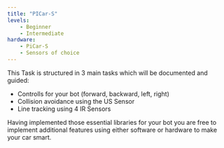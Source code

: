 ```yaml
---
title: "PICar-S"
levels:
    - Beginner
    - Intermediate
hardware:
    - PiCar-S
    - Sensors of choice
---
```

This Task is structured in 3 main tasks which will be documented and guided:

* Controlls for your bot (forward, backward, left, right)
* Collision avoidance using the US Sensor
* Line tracking using 4 IR Sensors

Having implemented those essential libraries for your bot you are free to implement
additional features using either software or hardware to make your car smart.